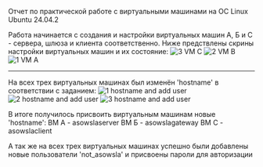 Отчет по практической работе с виртуальными машинами на ОС Linux Ubuntu 24.04.2

Работа начинается с создания и настройки виртуальных машин А, Б и С - сервера, шлюза и клиента соответственно.
Ниже предствлены скрины настройки виртуальных машин и их состояние:
![3 VM C](https://github.com/user-attachments/assets/aea185b9-502e-4e87-8646-738c90d8d457)
![2 VM B](https://github.com/user-attachments/assets/da9744cf-cc18-4d5b-8a47-9d854e0ad308)
![1 VM A](https://github.com/user-attachments/assets/e800ffc2-1e71-4821-8a16-a0d3fe862c1b)

---

На всех трех виртуальных машинах был изменён 'hostname' в соответствии с заданием:
![1 hostname and add user](https://github.com/user-attachments/assets/b6477e76-06de-4855-bf62-1acdab0898a2)
![2 hostname and add user](https://github.com/user-attachments/assets/342684de-5ae1-4ea0-a460-dcbc3a8738ae)
![3 hostname and add user](https://github.com/user-attachments/assets/70036e6b-164f-47d0-b8a6-ed1d698f2d61)

В итоге получилось присвоить виртуальным машинам новые 'hostname':
ВМ А - asowslaserver
ВМ Б - asowslagateway
ВМ С - asowslaclient

А так же на всех трех виртуальных машинах успешно были добавлены новые пользователи 'not_asowsla' и присвоены пароли для авторизации

